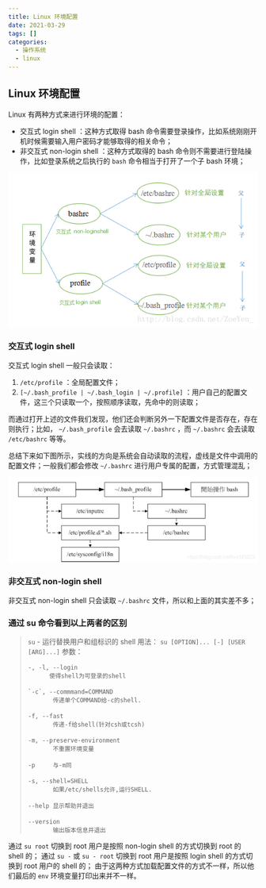```yaml
---
title: Linux 环境配置
date: 2021-03-29
tags: []
categories:
  - 操作系统
  - linux
---
```


## Linux 环境配置

Linux 有两种方式来进行环境的配置：

- 交互式 login shell ：这种方式取得 bash 命令需要登录操作，比如系统刚刚开机时候需要输入用户密码才能够取得的相关命令；
- 非交互式 non-login shell ：这种方式取得的 bash 命令则不需要进行登陆操作，比如登录系统之后执行的 `bash` 命令相当于打开了一个子 bash 环境；

![picture 1](../../../assets/%E6%93%8D%E4%BD%9C%E7%B3%BB%E7%BB%9F/linux/Linux%20%E7%8E%AF%E5%A2%83%E5%8F%98%E9%87%8F/5c04f725230db3370ca9045c2adef6263fc3056f538f89c3019727833f304dee.png)

### 交互式 login shell

交互式 login shell 一般只会读取：

1. `/etc/profile` ：全局配置文件；
2. `[~/.bash_profile | ~/.bash_login | ~/.profile]` ：用户自己的配置文件，这三个只读取一个，按照顺序读取，先命中的则读取；

而通过打开上述的文件我们发现，他们还会判断另外一下配置文件是否存在，存在则执行；比如， `~/.bash_profile` 会去读取 `~/.bashrc` ，而 `~/.bashrc` 会去读取 `/etc/bashrc` 等等。

总结下来如下图所示，实线的方向是系统会自动读取的流程，虚线是文件中调用的配置文件；一般我们都会修改 `~/.bashrc` 进行用户专属的配置，方式管理混乱；

![picture 2](../../../assets/%E6%93%8D%E4%BD%9C%E7%B3%BB%E7%BB%9F/linux/Linux%20%E7%8E%AF%E5%A2%83%E5%8F%98%E9%87%8F/439e6b62c3c44825587086a54f5c4439ae12663278834307f4664fad3cd13383.png)

### 非交互式 non-login shell

非交互式 non-login shell 只会读取 `~/.bashrc` 文件，所以和上面的其实差不多；

### 通过 su 命令看到以上两者的区别

> `su` - 运行替换用户和组标识的 shell
> 用法： `su [OPTION]... [-] [USER [ARG]...]`
> 参数：
>
>     -, -l, --login
>           使得shell为可登录的shell
>
>     `-c`, --commmand=COMMAND
>            传递单个COMMAND给-c的shell.
>
>     -f, --fast
>            传递-f给shell(针对csh或tcsh)
>
>     -m, --preserve-environment
>            不重置环境变量
>
>     -p     与-m同
>
>     -s, --shell=SHELL
>            如果/etc/shells允许,运行SHELL.
>
>     --help 显示帮助并退出
>
>     --version
>            输出版本信息并退出

通过 `su root` 切换到 root 用户是按照 non-login shell 的方式切换到 root 的 shell 的；
通过 `su -` 或 `su - root` 切换到 root 用户是按照 login shell 的方式切换到 root 用户的 shell 的；
由于这两种方式加载配置文件的方式不一样，所以他们最后的 `env` 环境变量打印出来并不一样。
